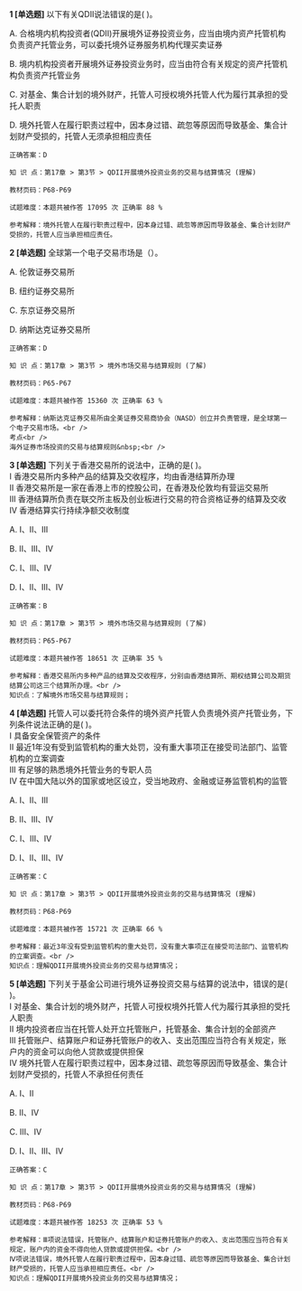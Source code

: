 **1 [单选题]** 以下有关QDII说法错误的是(   )。

A. 合格境内机构投资者(QDII)开展境外证券投资业务，应当由境内资产托管机构负责资产托管业务，可以委托境外证券服务机构代理买卖证券

B. 境内机构投资者开展境外证券投资业务时，应当由符合有关规定的资产托管机构负责资产托管业务

C. 对基金、集合计划的境外财产，托管人可授权境外托管人代为履行其承担的受托人职责

D. 境外托管人在履行职责过程中，因本身过错、疏忽等原因而导致基金、集合计划财产受损的，托管人无须承担相应责任

```
正确答案：D

知 识 点：第17章 > 第3节 > QDII开展境外投资业务的交易与结算情况 (理解)

教材页码：P68-P69

试题难度：本题共被作答 17095 次 正确率 88 %

参考解释：境外托管人在履行职责过程中，因本身过错、疏忽等原因而导致基金、集合计划财产受损的，托管人应当承担相应责任。
```


**2 [单选题]** 全球第一个电子交易市场是（）。

A. 伦敦证券交易所

B. 纽约证券交易所

C. 东京证券交易所

D. 纳斯达克证券交易所

```
正确答案：D

知 识 点：第17章 > 第3节 > 境外市场交易与结算规则 (了解)

教材页码：P65-P67

试题难度：本题共被作答 15360 次 正确率 63 %

参考解释：纳斯达克证券交易所由全美证券交易商协会（NASD）创立并负责管理，是全球第一个电子交易市场。<br />
考点<br />
海外证券市场投资的交易与结算规则&nbsp;<br />
```


**3 [单选题]** 下列关于香港交易所的说法中，正确的是( )。 <br />
Ⅰ 香港交易所内多种产品的结算及交收程序，均由香港结算所办理 <br />
Ⅱ 香港交易所是一家在香港上市的控股公司，在香港及伦敦均有营运交易所 <br />
Ⅲ 香港结算所负责在联交所主板及创业板进行交易的符合资格证券的结算及交收 <br />
Ⅳ 香港结算实行持续净额交收制度

A. Ⅰ、Ⅱ、Ⅲ

B. Ⅱ、Ⅲ、Ⅳ

C. Ⅰ、Ⅲ、Ⅳ

D. Ⅰ、Ⅱ、Ⅲ、Ⅳ 

```
正确答案：B

知 识 点：第17章 > 第3节 > 境外市场交易与结算规则 (了解)

教材页码：P65-P67

试题难度：本题共被作答 18651 次 正确率 35 %

参考解释：香港交易所内多种产品的结算及交收程序，分别由香港结算所、期权结算公司及期货结算公司这三个结算所办理。<br />
知识点：了解境外市场交易与结算规则；
```


**4 [单选题]** 托管人可以委托符合条件的境外资产托管人负责境外资产托管业务，下列条件说法正确的是( )。 <br />
Ⅰ 具备安全保管资产的条件 <br />
Ⅱ 最近1年没有受到监管机构的重大处罚，没有重大事项正在接受司法部门、监管机构的立案调查 <br />
Ⅲ 有足够的熟悉境外托管业务的专职人员 <br />
Ⅳ 在中国大陆以外的国家或地区设立，受当地政府、金融或证券监管机构的监管

A. Ⅰ、Ⅱ、Ⅲ

B. Ⅱ、Ⅲ、Ⅳ

C. Ⅰ、Ⅲ、Ⅳ

D. Ⅰ、Ⅱ、Ⅲ、Ⅳ 

```
正确答案：C

知 识 点：第17章 > 第3节 > QDII开展境外投资业务的交易与结算情况 (理解)

教材页码：P68-P69

试题难度：本题共被作答 15721 次 正确率 66 %

参考解释：最近3年没有受到监管机构的重大处罚，没有重大事项正在接受司法部门、监管机构的立案调查。<br />
知识点：理解QDII开展境外投资业务的交易与结算情况；
```


**5 [单选题]** 下列关于基金公司进行境外证券投资交易与结算的说法中，错误的是( )。 <br />
Ⅰ 对基金、集合计划的境外财产，托管人可授权境外托管人代为履行其承担的受托人职责 <br />
Ⅱ 境内投资者应当在托管人处开立托管账户，托管基金、集合计划的全部资产 <br />
Ⅲ 托管账户、结算账户和证券托管账户的收入、支出范围应当符合有关规定，账户内的资金可以向他人贷款或提供担保 <br />
Ⅳ 境外托管人在履行职责过程中，因本身过错、疏忽等原因而导致基金、集合计划财产受损的，托管人不承担任何责任

A. Ⅰ、Ⅱ

B. Ⅱ、Ⅳ

C. Ⅲ、Ⅳ

D. Ⅰ、Ⅱ、Ⅲ、Ⅳ

```
正确答案：C

知 识 点：第17章 > 第3节 > QDII开展境外投资业务的交易与结算情况 (理解)

教材页码：P68-P69

试题难度：本题共被作答 18253 次 正确率 53 %

参考解释：Ⅲ项说法错误，托管账户、结算账户和证券托管账户的收入、支出范围应当符合有关规定，账户内的资金不得向他人贷款或提供担保。<br />
Ⅳ项说法错误，境外托管人在履行职责过程中，因本身过错、疏忽等原因而导致基金、集合计划财产受损的，托管人应当承担相应责任。<br />
知识点：理解QDII开展境外投资业务的交易与结算情况；
```


